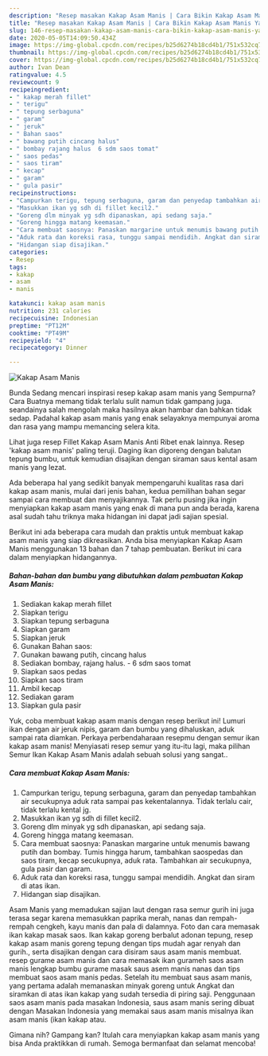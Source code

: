 ```yaml
---
description: "Resep masakan Kakap Asam Manis | Cara Bikin Kakap Asam Manis Yang Lezat"
title: "Resep masakan Kakap Asam Manis | Cara Bikin Kakap Asam Manis Yang Lezat"
slug: 146-resep-masakan-kakap-asam-manis-cara-bikin-kakap-asam-manis-yang-lezat
date: 2020-05-05T14:09:50.434Z
image: https://img-global.cpcdn.com/recipes/b25d6274b18cd4b1/751x532cq70/kakap-asam-manis-foto-resep-utama.jpg
thumbnail: https://img-global.cpcdn.com/recipes/b25d6274b18cd4b1/751x532cq70/kakap-asam-manis-foto-resep-utama.jpg
cover: https://img-global.cpcdn.com/recipes/b25d6274b18cd4b1/751x532cq70/kakap-asam-manis-foto-resep-utama.jpg
author: Ivan Dean
ratingvalue: 4.5
reviewcount: 9
recipeingredient:
- " kakap merah fillet"
- " terigu"
- " tepung serbaguna"
- " garam"
- " jeruk"
- " Bahan saos"
- " bawang putih cincang halus"
- " bombay rajang halus  6 sdm saos tomat"
- " saos pedas"
- " saos tiram"
- " kecap"
- " garam"
- " gula pasir"
recipeinstructions:
- "Campurkan terigu, tepung serbaguna, garam dan penyedap tambahkan air secukupnya aduk rata sampai pas kekentalannya. Tidak terlalu cair, tidak terlalu kental jg."
- "Masukkan ikan yg sdh di fillet kecil2."
- "Goreng dlm minyak yg sdh dipanaskan, api sedang saja."
- "Goreng hingga matang keemasan."
- "Cara membuat saosnya: Panaskan margarine untuk menumis bawang putih dan bombay. Tumis hingga harum, tambahkan saospedas dan saos tiram, kecap secukupnya, aduk rata. Tambahkan air secukupnya, gula pasir dan garam."
- "Aduk rata dan koreksi rasa, tunggu sampai mendidih. Angkat dan siram di atas ikan."
- "Hidangan siap disajikan."
categories:
- Resep
tags:
- kakap
- asam
- manis

katakunci: kakap asam manis 
nutrition: 231 calories
recipecuisine: Indonesian
preptime: "PT12M"
cooktime: "PT49M"
recipeyield: "4"
recipecategory: Dinner

---
```



![Kakap Asam Manis](https://img-global.cpcdn.com/recipes/b25d6274b18cd4b1/751x532cq70/kakap-asam-manis-foto-resep-utama.jpg)

Bunda Sedang mencari inspirasi resep kakap asam manis yang Sempurna? Cara Buatnya memang tidak terlalu sulit namun tidak gampang juga. seandainya salah mengolah maka hasilnya akan hambar dan bahkan tidak sedap. Padahal kakap asam manis yang enak selayaknya mempunyai aroma dan rasa yang mampu memancing selera kita.

Lihat juga resep Fillet Kakap Asam Manis Anti Ribet enak lainnya. Resep &#39;kakap asam manis&#39; paling teruji. Daging ikan digoreng dengan balutan tepung bumbu, untuk kemudian disajikan dengan siraman saus kental asam manis yang lezat.

Ada beberapa hal yang sedikit banyak mempengaruhi kualitas rasa dari kakap asam manis, mulai dari jenis bahan, kedua pemilihan bahan segar sampai cara membuat dan menyajikannya. Tak perlu pusing jika ingin menyiapkan kakap asam manis yang enak di mana pun anda berada, karena asal sudah tahu triknya maka hidangan ini dapat jadi sajian spesial.


Berikut ini ada beberapa cara mudah dan praktis untuk membuat kakap asam manis yang siap dikreasikan. Anda bisa menyiapkan Kakap Asam Manis menggunakan 13 bahan dan 7 tahap pembuatan. Berikut ini cara dalam menyiapkan hidangannya.

<!--inarticleads1-->

##### Bahan-bahan dan bumbu yang dibutuhkan dalam pembuatan Kakap Asam Manis:

1. Sediakan  kakap merah fillet
1. Siapkan  terigu
1. Siapkan  tepung serbaguna
1. Siapkan  garam
1. Siapkan  jeruk
1. Gunakan  Bahan saos:
1. Gunakan  bawang putih, cincang halus
1. Sediakan  bombay, rajang halus. - 6 sdm saos tomat
1. Siapkan  saos pedas
1. Siapkan  saos tiram
1. Ambil  kecap
1. Sediakan  garam
1. Siapkan  gula pasir


Yuk, coba membuat kakap asam manis dengan resep berikut ini! Lumuri ikan dengan air jeruk nipis, garam dan bumbu yang dihaluskan, aduk sampai rata diamkan. Perkaya perbendaharaan resepmu dengan semur ikan kakap asam manis! Menyiasati resep semur yang itu-itu lagi, maka pilihan Semur Ikan Kakap Asam Manis adalah sebuah solusi yang sangat.. 

<!--inarticleads2-->

##### Cara membuat Kakap Asam Manis:

1. Campurkan terigu, tepung serbaguna, garam dan penyedap tambahkan air secukupnya aduk rata sampai pas kekentalannya. Tidak terlalu cair, tidak terlalu kental jg.
1. Masukkan ikan yg sdh di fillet kecil2.
1. Goreng dlm minyak yg sdh dipanaskan, api sedang saja.
1. Goreng hingga matang keemasan.
1. Cara membuat saosnya: Panaskan margarine untuk menumis bawang putih dan bombay. Tumis hingga harum, tambahkan saospedas dan saos tiram, kecap secukupnya, aduk rata. Tambahkan air secukupnya, gula pasir dan garam.
1. Aduk rata dan koreksi rasa, tunggu sampai mendidih. Angkat dan siram di atas ikan.
1. Hidangan siap disajikan.


Asam Manis yang memadukan sajian laut dengan rasa semur gurih ini juga terasa segar karena memasukkan paprika merah, nanas dan rempah-rempah cengkeh, kayu manis dan pala di dalamnya. Foto dan cara memasak ikan kakap masak saos. Ikan kakap goreng berbalut adonan tepung, resep kakap asam manis goreng tepung dengan tips mudah agar renyah dan gurih., serta disajikan dengan cara disiram saus asam manis membuat. resep gurame asam manis dan cara memasak ikan gurameh saos asam manis lengkap bumbu gurame masak saus asem manis nanas dan tips membuat saos asam manis pedas. Setelah itu membuat saus asam manis, yang pertama adalah memanaskan minyak goreng untuk Angkat dan siramkan di atas ikan kakap yang sudah tersedia di piring saji. Penggunaan saos asam manis pada masakan Indonesia, saus asam manis sering dibuat dengan Masakan Indonesia yang memakai saus asam manis misalnya ikan asam manis (ikan kakap atau. 

Gimana nih? Gampang kan? Itulah cara menyiapkan kakap asam manis yang bisa Anda praktikkan di rumah. Semoga bermanfaat dan selamat mencoba!
